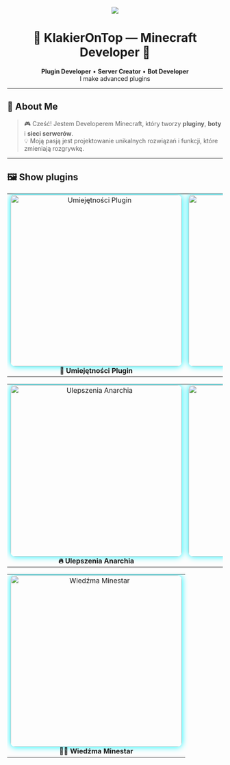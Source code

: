 <p align="center">
  <img src="https://capsule-render.vercel.app/api?type=waving&color=0:4facfe,100:00f2fe&height=200&section=header&text=Klakier%20On%20Top&fontSize=50&fontColor=fff&animation=twinkling" />
</p>

<h1 align="center">💎 KlakierOnTop — Minecraft Developer 💎</h1>

<p align="center">
  <b>Plugin Developer</b> • <b>Server Creator</b> • <b>Bot Developer</b><br>
  I make advanced plugins
</p>

---

## 🧩 About Me
> 🎮 Cześć! Jestem Developerem Minecraft, który tworzy **pluginy**, **boty** i **sieci serwerów**.  
> 💡 Moją pasją jest projektowanie unikalnych rozwiązań i funkcji, które zmieniają rozgrywkę.  

---

## 🖼️ Show plugins

<div align="center">
  <table>
    <tr>
      <td align="center" width="50%">
        <img src="https://i.imgur.com/wyGeDdR.png" alt="Umiejętności Plugin" width="400px" style="border-radius:10px;box-shadow:0 0 15px #00f2fe;">
        <br><b>🧠 Umiejętności Plugin</b>
      </td>
      <td align="center" width="50%">
        <img src="https://i.imgur.com/XXPkx8t.png" alt="Case Plugin" width="400px" style="border-radius:10px;box-shadow:0 0 15px #00f2fe;">
        <br><b>🎁 Case Plugin</b>
      </td>
    </tr>
  </table>

  <table>
    <tr>
      <td align="center" width="50%">
        <img src="https://i.imgur.com/TUmLrOF.png" alt="Ulepszenia Anarchia" width="400px" style="border-radius:10px;box-shadow:0 0 15px #00f2fe;">
        <br><b>🔥 Ulepszenia Anarchia</b>
      </td>
      <td align="center" width="50%">
        <img src="https://i.imgur.com/v7LjYX4.png" alt="Enderchest Anarchia" width="400px" style="border-radius:10px;box-shadow:0 0 15px #00f2fe;">
        <br><b>💎 Enderchest Anarchia</b>
      </td>
    </tr>
  </table>

  <table>
    <tr>
      <td align="center">
        <img src="https://i.imgur.com/XV9ltdC.png" alt="Wiedźma Minestar" width="400px" style="border-radius:10px;box-shadow:0 0 15px #00f2fe;">
        <br><b>🧙‍♀️ Wiedźma Minestar</b>
      </td>
    </tr>
  </table>
</div>
